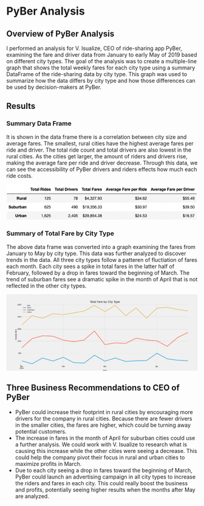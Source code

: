 # PyBer Analysis
## Overview of PyBer Analysis
I performed an analysis for V. Isualize, CEO of ride-sharing app PyBer, examining the fare and driver data from January to early May of 2019 based on different city types.
The goal of the analysis was to create a multiple-line graph that shows the total weekly fares for each city type using a summary DataFrame of the ride-sharing data by city type. This graph was used to summarize how the data differs by city type and how those differences can be used by decision-makers at PyBer.

## Results
### Summary Data Frame
It is shown in the data frame there is a correlation between city size and average fares. The smallest, rural cities have the highest average fares per ride and driver. The total ride count and total drivers are also lowest in the rural cities. As the cities get larger, the amount of riders and drivers rise, making the average fare per ride and driver decrease. Through this data, we can see the accessibility of PyBer drivers and riders effects how much each ride costs.

![Summary Data Frame](https://github.com/jstearns1988/PyBer_Analysis/blob/main/analysis/Summary%20DataFrame.png)

### Summary of Total Fare by City Type
The above data frame was converted into a graph examining the fares from January to May by city type. This data was further analyzed to discover trends in the data. All three city types follow a patteren of fluctiation of fares each month. Each city sees a spike in total fares in the latter half of February, followed by a drop in fares toward the beginning of March. The trend of suburban fares see a dramatic spike in the month of April that is not reflected in the other city types.

![Summary of Total Fare by City Type](https://github.com/jstearns1988/PyBer_Analysis/blob/main/analysis/PyBer_fare_summary.png)

## Three Business Recommendations to CEO of PyBer
  - PyBer could increase their footprint in rural cities by encouraging more drivers for the company in rural cities. Because there are fewer drivers in the smaller cities, the fares are higher, which could be turning away potential customers.
  - The increase in fares in the month of April for suburban cities could use a further analysis. We could work with V. Isualize to research what is causing this increase while the other cities were seeing a decrease. This could help the company pivot their focus in rural and urban cities to maximize profits in March. 
  - Due to each city seeing a drop in fares toward the beginning of March, PyBer could launch an advertising campaign in all city types to increase the riders and fares in each city. This could really boost the business and profits, potentially seeing higher results when the months after May are analyzed.
